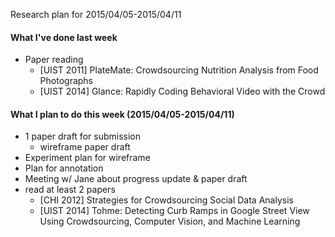 Research plan for 2015/04/05-2015/04/11

#### What I've done last week
- Paper reading
  - [UIST 2011] PlateMate: Crowdsourcing Nutrition Analysis from Food Photographs
  - [UIST 2014] Glance: Rapidly Coding Behavioral Video with the Crowd

#### What I plan to do this week (2015/04/05-2015/04/11)
- 1 paper draft for submission
  - wireframe paper draft
- Experiment plan for wireframe
- Plan for annotation
- Meeting w/ Jane about progress update & paper draft
- read at least 2 papers
  - [CHI 2012] Strategies for Crowdsourcing Social Data Analysis
  - [UIST 2014] Tohme: Detecting Curb Ramps in Google Street View Using Crowdsourcing, Computer Vision, and Machine Learning
